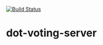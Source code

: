[![Build Status](https://travis-ci.com/lepsistemas/dot-voting-server.svg?branch=master)](https://travis-ci.com/lepsistemas/dot-voting-server)

# dot-voting-server
